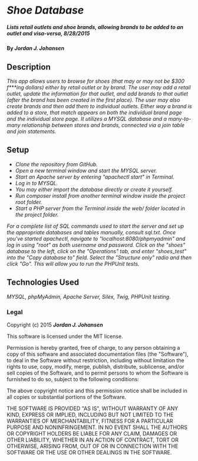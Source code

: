 # _Shoe Database_

##### _Lists retail outlets and shoe brands, allowing brands to be added to an outlet and visa-versa, 8/28/2015_

#### By _**Jordan J. Johansen**_

## Description

_This app allows users to browse for shoes (that may or may not be $300 f***ing dollars) either by retail outlet or by brand.  The user may add a retail outlet, update the information for that outlet, and add brands to that outlet (after the brand has been created in the first place).  The user may also create brands and then add them to individual outlets.  Either way a brand is added to a store, that match appears on both the individual brand page and the individual store page.  It utilizes a MYSQL database and a many-to-many relationship between stores and brands, connected via a join table and join statements._

## Setup

* _Clone the repository from GitHub._
* _Open a new terminal window and start the MYSQL server._
* _Start an Apache server by entering "apachectl start" in Terminal._
* _Log in to MYSQL._
* _You may either import the database directly or create it yourself._
* _Run composer install from another terminal window inside the project root folder._
* _Start a PHP server from the Terminal inside the web/ folder located in the project folder._

_For a complete list of SQL commands used to start the server and set up the appropriate databases and tables manually, consult sql.txt.  Once you've started apachectl, navigate to "localhost:8080/phpmyadmin" and log in using "root" as both username and password.  Click on the "shoes" database to the left, click on the "Operations" tab, and enter "shoes_test" into the "Copy database to" field.  Select the "Structure only" radio and then click "Go".  This will allow you to run the PHPUnit tests._

## Technologies Used

_MYSQL, phpMyAdmin, Apache Server, Silex, Twig, PHPUnit testing._

### Legal

Copyright (c) 2015 **_Jordan J. Johansen_**

This software is licensed under the MIT license.

Permission is hereby granted, free of charge, to any person obtaining a copy
of this software and associated documentation files (the "Software"), to deal
in the Software without restriction, including without limitation the rights
to use, copy, modify, merge, publish, distribute, sublicense, and/or sell
copies of the Software, and to permit persons to whom the Software is
furnished to do so, subject to the following conditions:

The above copyright notice and this permission notice shall be included in
all copies or substantial portions of the Software.

THE SOFTWARE IS PROVIDED "AS IS", WITHOUT WARRANTY OF ANY KIND, EXPRESS OR
IMPLIED, INCLUDING BUT NOT LIMITED TO THE WARRANTIES OF MERCHANTABILITY,
FITNESS FOR A PARTICULAR PURPOSE AND NONINFRINGEMENT. IN NO EVENT SHALL THE
AUTHORS OR COPYRIGHT HOLDERS BE LIABLE FOR ANY CLAIM, DAMAGES OR OTHER
LIABILITY, WHETHER IN AN ACTION OF CONTRACT, TORT OR OTHERWISE, ARISING FROM,
OUT OF OR IN CONNECTION WITH THE SOFTWARE OR THE USE OR OTHER DEALINGS IN
THE SOFTWARE.
